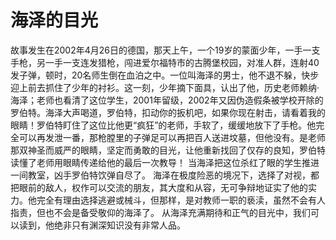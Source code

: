 # 海泽的目光
故事发生在2002年4月26日的德国，那天上午，一个19岁的蒙面少年，一手一支手枪，另一手一支连发猎枪，闯进爱尔福特市的古腾堡校园，对准人群，连射40发子弹，顿时，20名师生倒在血泊之中。一位叫海泽的男士，他不退不躲，快步迎上前去抓住了少年的衬衫。这一刻，少年摘下面具，认出了他，历史老师赖纳·海泽；老师也看清了这位学生，2001年留级，2002年又因伪造假条被学校开除的罗伯特。海泽大声喝道，罗伯特，扣动你的扳机吧，如果你现在射击，请看着我的眼睛！罗伯特盯住了这位比他更“疯狂”的老师，手软了，缓缓地放下了手枪。他完全可以再发泄一番，那枪膛里的子弹足可以再把百人送进坟墓，但他没有。是老师那双神圣而威严的眼睛，坚定而勇敢的目光，让他重新找回了仅存的良知，罗伯特读懂了老师用眼睛传递给他的最后一次教导！ 
当海泽把这位杀红了眼的学生推进一间教室，凶手罗伯特饮弹自尽了。 
海泽在极度险恶的境况下，选择了对视，都把眼前的敌人，权作可以交流的朋友，其大度和从容，无可争辩地证实了他的实力。他完全有理由选择逃避或械斗，但那样，是对教师一职的亵渎，虽然不会有人指责，但也不会是备受敬仰的海泽了。 
从海泽充满期待和正气的目光中，我们可以读到，他绝非只有渊深知识没有非常人品。
  